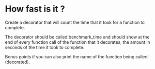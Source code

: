 # How fast is it ?

Create a decorator that will count the time that it took for a function to complete.

The decorator should be called benchmark_time and should show at the end of every function call of the function that it
decorates, the amount in seconds of the time it took to complete.

Bonus points if you can also print the name of the function being called (decorated).
